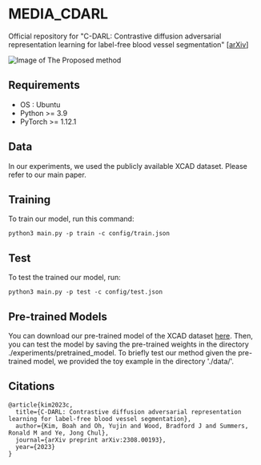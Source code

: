 # MEDIA_CDARL
Official repository for "C-DARL: Contrastive diffusion adversarial representation learning for label-free blood vessel segmentation"
[[arXiv](https://arxiv.org/abs/2308.00193)]

![Image of The Proposed method](figs/method.png)

## Requirements
  * OS : Ubuntu
  * Python >= 3.9
  * PyTorch >= 1.12.1

## Data
In our experiments, we used the publicly available XCAD dataset. Please refer to our main paper.

## Training

To train our model, run this command:

```train
python3 main.py -p train -c config/train.json
```

## Test

To test the trained our model, run:

```eval
python3 main.py -p test -c config/test.json
```

## Pre-trained Models

You can download our pre-trained model of the XCAD dataset [here](https://drive.google.com/file/d/180xRhnpAsT6ZrM-FrMTZ6AVkqnfBBqYm/view?usp=sharing).
Then, you can test the model by saving the pre-trained weights in the directory ./experiments/pretrained_model.
To briefly test our method given the pre-trained model, we provided the toy example in the directory './data/'.

## Citations

```
@article{kim2023c,
  title={C-DARL: Contrastive diffusion adversarial representation learning for label-free blood vessel segmentation},
  author={Kim, Boah and Oh, Yujin and Wood, Bradford J and Summers, Ronald M and Ye, Jong Chul},
  journal={arXiv preprint arXiv:2308.00193},
  year={2023}
}
```

